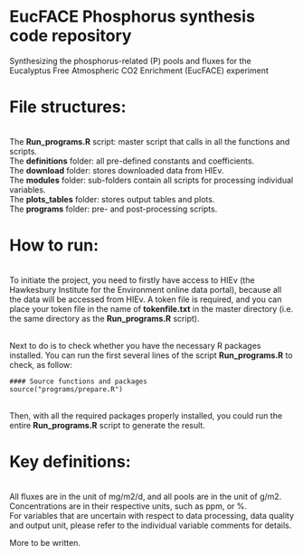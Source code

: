 # EucFACE Phosphorus synthesis code repository
Synthesizing the phosphorus-related (P) pools and fluxes for the Eucalyptus Free Atmospheric CO2 Enrichment (EucFACE) experiment 

# File structures:
<br/> The **Run_programs.R** script: master script that calls in all the functions and scripts. 
<br/> The **definitions** folder: all pre-defined constants and coefficients.
<br/> The **download** folder: stores downloaded data from HIEv. 
<br/> The **modules** folder: sub-folders contain all scripts for processing individual variables. 
<br/> The **plots_tables** folder: stores output tables and plots. 
<br/> The **programs** folder: pre- and post-processing scripts. 

# How to run:
<br/> To initiate the project, you need to firstly have access to HIEv (the Hawkesbury Institute for the Environment online data portal), because all the data will be accessed from HIEv. A token file is required, and you can place your token file in the name of **tokenfile.txt** in the master directory (i.e. the same directory as the **Run_programs.R** script).

<br/> Next to do is to check whether you have the necessary R packages installed. You can run the first several lines of the script **Run_programs.R** to check, as follow:

```
#### Source functions and packages
source("programs/prepare.R")

```

<br/> Then, with all the required packages properly installed, you could run the entire **Run_programs.R** script to generate the result. 

# Key definitions:
<br/> All fluxes are in the unit of mg/m2/d, and all pools are in the unit of g/m2. Concentrations are in their respective units, such as ppm, or %. 
<br/> For variables that are uncertain with respect to data processing, data quality and output unit, please refer to the individual variable comments for details. 


More to be written. 
